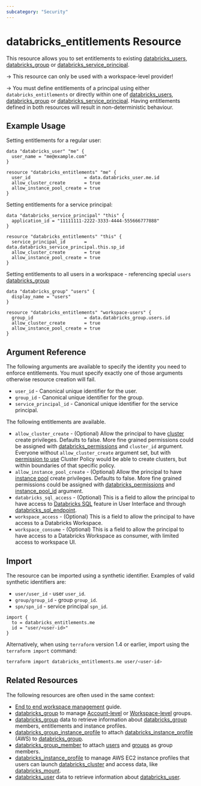 ```yaml
---
subcategory: "Security"
---
```

# databricks_entitlements Resource

This resource allows you to set entitlements to existing [databricks_users](user.md), [databricks_group](group.md) or [databricks_service_principal](service_principal.md).

-> This resource can only be used with a workspace-level provider!

-> You must define entitlements of a principal using either `databricks_entitlements` or directly within one of [databricks_users](user.md), [databricks_group](group.md) or [databricks_service_principal](service_principal.md). Having entitlements defined in both resources will result in non-deterministic behaviour.

## Example Usage

Setting entitlements for a regular user:

```hcl
data "databricks_user" "me" {
  user_name = "me@example.com"
}

resource "databricks_entitlements" "me" {
  user_id                    = data.databricks_user.me.id
  allow_cluster_create       = true
  allow_instance_pool_create = true
}
```

Setting entitlements for a service principal:

```hcl
data "databricks_service_principal" "this" {
  application_id = "11111111-2222-3333-4444-555666777888"
}

resource "databricks_entitlements" "this" {
  service_principal_id       = data.databricks_service_principal.this.sp_id
  allow_cluster_create       = true
  allow_instance_pool_create = true
}
```

Setting entitlements to all users in a workspace - referencing special `users` [databricks_group](../data-sources/group.md)

```hcl
data "databricks_group" "users" {
  display_name = "users"
}

resource "databricks_entitlements" "workspace-users" {
  group_id                   = data.databricks_group.users.id
  allow_cluster_create       = true
  allow_instance_pool_create = true
}
```

## Argument Reference

The following arguments are available to specify the identity you need to enforce entitlements. You must specify exactly one of those arguments otherwise resource creation will fail.

* `user_id` -  Canonical unique identifier for the user.
* `group_id` - Canonical unique identifier for the group.
* `service_principal_id` - Canonical unique identifier for the service principal.

The following entitlements are available.

* `allow_cluster_create` -  (Optional) Allow the principal to have [cluster](cluster.md) create privileges. Defaults to false. More fine grained permissions could be assigned with [databricks_permissions](permissions.md#Cluster-usage) and `cluster_id` argument. Everyone without `allow_cluster_create` argument set, but with [permission to use](permissions.md#Cluster-Policy-usage) Cluster Policy would be able to create clusters, but within boundaries of that specific policy.
* `allow_instance_pool_create` -  (Optional) Allow the principal to have [instance pool](instance_pool.md) create privileges. Defaults to false. More fine grained permissions could be assigned with [databricks_permissions](permissions.md#Instance-Pool-usage) and [instance_pool_id](permissions.md#instance_pool_id) argument.
* `databricks_sql_access` - (Optional) This is a field to allow the principal to have access to [Databricks SQL](https://databricks.com/product/databricks-sql) feature in User Interface and through [databricks_sql_endpoint](sql_endpoint.md).
* `workspace_access` - (Optional) This is a field to allow the principal to have access to a Databricks Workspace.
* `workspace_consume` - (Optional) This is a field to allow the principal to have access to a Databricks Workspace as consumer, with limited access to workspace UI.

## Import

The resource can be imported using a synthetic identifier. Examples of valid synthetic identifiers are:

* `user/user_id` - user `user_id`.
* `group/group_id` - group `group_id`.
* `spn/spn_id` - service principal `spn_id`.

```hcl
import {
  to = databricks_entitlements.me
  id = "user/<user-id>"
}
```

Alternatively, when using `terraform` version 1.4 or earlier, import using the `terraform import` command:

```bash
terraform import databricks_entitlements.me user/<user-id>
```

## Related Resources

The following resources are often used in the same context:

* [End to end workspace management](../guides/workspace-management.md) guide.
* [databricks_group](group.md) to manage [Account-level](https://docs.databricks.com/aws/en/admin/users-groups/groups) or [Workspace-level](https://docs.databricks.com/aws/en/admin/users-groups/workspace-local-groups) groups.
* [databricks_group](../data-sources/group.md) data to retrieve information about [databricks_group](group.md) members, entitlements and instance profiles.
* [databricks_group_instance_profile](group_instance_profile.md) to attach [databricks_instance_profile](instance_profile.md) (AWS) to [databricks_group](group.md).
* [databricks_group_member](group_member.md) to attach [users](user.md) and [groups](group.md) as group members.
* [databricks_instance_profile](instance_profile.md) to manage AWS EC2 instance profiles that users can launch [databricks_cluster](cluster.md) and access data, like [databricks_mount](mount.md).
* [databricks_user](../data-sources/user.md) data to retrieve information about [databricks_user](user.md).
